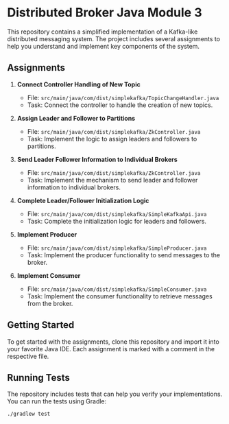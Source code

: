 # Distributed Broker Java Module 3

This repository contains a simplified implementation of a Kafka-like distributed messaging system. The project includes several assignments to help you understand and implement key components of the system.

## Assignments

1. **Connect Controller Handling of New Topic**
   - File: `src/main/java/com/dist/simplekafka/TopicChangeHandler.java`
   - Task: Connect the controller to handle the creation of new topics.

2. **Assign Leader and Follower to Partitions**
   - File: `src/main/java/com/dist/simplekafka/ZkController.java`
   - Task: Implement the logic to assign leaders and followers to partitions.

3. **Send Leader Follower Information to Individual Brokers**
   - File: `src/main/java/com/dist/simplekafka/ZkController.java`
   - Task: Implement the mechanism to send leader and follower information to individual brokers.

4. **Complete Leader/Follower Initialization Logic**
   - File: `src/main/java/com/dist/simplekafka/SimpleKafkaApi.java`
   - Task: Complete the initialization logic for leaders and followers.

5. **Implement Producer**
   - File: `src/main/java/com/dist/simplekafka/SimpleProducer.java`
   - Task: Implement the producer functionality to send messages to the broker.

6. **Implement Consumer**
   - File: `src/main/java/com/dist/simplekafka/SimpleConsumer.java`
   - Task: Implement the consumer functionality to retrieve messages from the broker.

## Getting Started

To get started with the assignments, clone this repository and import it into your favorite Java IDE. Each assignment is marked with a comment in the respective file.

## Running Tests

The repository includes tests that can help you verify your implementations. You can run the tests using Gradle:

```bash
./gradlew test
